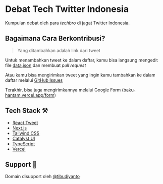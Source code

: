 # Debat Tech Twitter Indonesia

Kumpulan debat oleh para _techbro_ di jagat Twitter Indonesia.

## Bagaimana Cara Berkontribusi?

> Yang ditambahkan adalah link dari tweet

Untuk menambahkan tweet ke dalam daftar, kamu bisa langsung mengedit file
[data.json](/src/lib/tweet/data.json) dan membuat _pull request_

Atau kamu bisa mengirimkan tweet yang ingin kamu tambahkan ke dalam daftar
melalui [GitHub Issues](https://github.com/zakiego/baku-hantam/issues/new)

Terakhir, bisa juga mengirimkannya melalui Google Form
([baku-hantam.vercel.app/form](https://baku-hantam.vercel.app/form))

## Tech Stack ⚒️

- [React Tweet](https://react-tweet.vercel.app/)
- [Next.js](https://nextjs.org/)
- [Tailwind CSS](https://tailwindcss.com/)
- [Catalyst UI](https://catalyst.tailwindui.com/)
- [TypeScript](https://www.typescriptlang.org/)
- [Vercel](https://vercel.com/)

## Support 🤍

Domain disupport oleh
[@tibudiyanto](https://twitter.com/zakiego/status/1770024412647239687)
